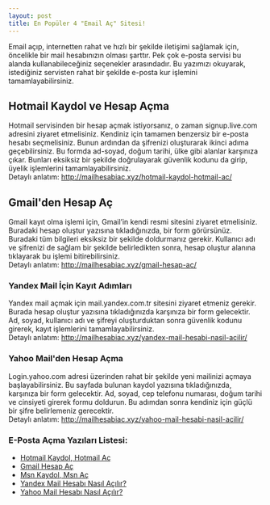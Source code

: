 ```yaml
---
layout: post
title: En Popüler 4 "Email Aç" Sitesi!
---
```


Email açıp, internetten rahat ve hızlı bir şekilde iletişimi sağlamak için, öncelikle bir mail hesabınızın olması şarttır. Pek çok e-posta servisi bu alanda kullanabileceğiniz seçenekler arasındadır. Bu yazımızı okuyarak, istediğiniz servisten rahat bir şekilde e-posta kur işlemini tamamlayabilirsiniz. 

<h2>Hotmail Kaydol ve Hesap Açma</h2>
Hotmail servisinden bir hesap açmak istiyorsanız, o zaman signup.live.com adresini ziyaret etmelisiniz. Kendiniz için tamamen benzersiz bir e-posta hesabı seçmelisiniz. Bunun ardından da şifrenizi oluşturarak ikinci adıma geçebilirsiniz. Bu formda ad-soyad, doğum tarihi, ülke gibi alanlar karşınıza çıkar. Bunları eksiksiz bir şekilde doğrulayarak güvenlik kodunu da girip, üyelik işlemlerini tamamlayabilirsiniz.<br>
Detaylı anlatım: <a href="http://mailhesabiac.xyz/hotmail-kaydol-hotmail-ac/">http://mailhesabiac.xyz/hotmail-kaydol-hotmail-ac/</a>

<h2>Gmail'den Hesap Aç</h2>
Gmail kayıt olma işlemi için, Gmail’in kendi resmi sitesini ziyaret etmelisiniz. Buradaki hesap oluştur yazısına tıkladığınızda, bir form görürsünüz. Buradaki tüm bilgileri eksiksiz bir şekilde doldurmanız gerekir. Kullanıcı adı ve şifrenizi de sağlam bir şekilde belirledikten sonra, hesap oluştur alanına tıklayarak bu işlemi bitirebilirsiniz. <br>
Detaylı anlatım: <a href="http://mailhesabiac.xyz/gmail-hesap-ac/">http://mailhesabiac.xyz/gmail-hesap-ac/</a>

<h3>Yandex Mail İçin Kayıt Adımları</h3>
Yandex mail açmak için mail.yandex.com.tr sitesini ziyaret etmeniz gerekir. Burada hesap oluştur yazısına tıkladığınızda karşınıza bir form gelecektir. Ad, soyad, kullanıcı adı ve şifreyi oluşturduktan sonra güvenlik kodunu girerek, kayıt işlemlerini tamamlayabilirsiniz.<br>
Detaylı anlatım: <a href="http://mailhesabiac.xyz/yandex-mail-hesabi-nasil-acilir/">http://mailhesabiac.xyz/yandex-mail-hesabi-nasil-acilir/</a>

<h3>Yahoo Mail'den Hesap Açma</h3>
Login.yahoo.com adresi üzerinden rahat bir şekilde yeni mailinizi açmaya başlayabilirsiniz. Bu sayfada bulunan kaydol yazısına tıkladığınızda, karşınıza bir form gelecektir. Ad, soyad, cep telefonu numarası, doğum tarihi ve cinsiyeti girerek formu doldurun. Bu adımdan sonra kendiniz için güçlü bir şifre belirlemeniz gerecektir.<br>
Detaylı anlatım: <a href="http://mailhesabiac.xyz/yahoo-mail-hesabi-nasil-acilir/">http://mailhesabiac.xyz/yahoo-mail-hesabi-nasil-acilir/</a>

<h3>E-Posta Açma Yazıları Listesi:</h3>
<ul>
<li><a href="http://mailhesabiac.xyz/hotmail-kaydol-hotmail-ac/">Hotmail Kaydol, Hotmail Aç</a></li>
<li><a href="http://mailhesabiac.xyz/gmail-hesap-ac/">Gmail Hesap Aç</a></li>
<li><a href="http://mailhesabiac.xyz/msn-kaydol-msn-ac/">Msn Kaydol, Msn Aç</a></li>
<li><a href="http://mailhesabiac.xyz/yandex-mail-hesabi-nasil-acilir/">Yandex Mail Hesabı Nasıl Açılır?</a></li>
<li><a href="http://mailhesabiac.xyz/yahoo-mail-hesabi-nasil-acilir/">Yahoo Mail Hesabı Nasıl Açılır?</a></li>
</ul>
